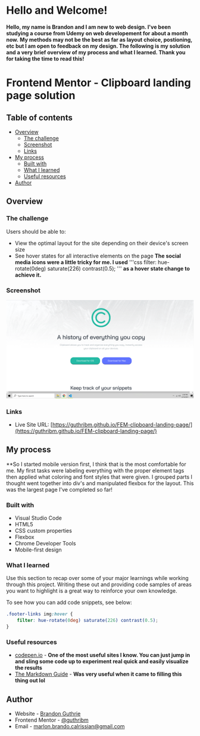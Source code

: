 # Hello and Welcome!
**Hello, my name is Brandon and I am new to web design. I've been studying a course from Udemy on web developement for about a month now.**
**My methods may not be the best as far as layout choice, postioning, etc but I am open to feedback on my design. The following is my solution**
**and a very brief overview of my process and what I learned. Thank you for taking the time to read this!**


# Frontend Mentor - Clipboard landing page solution


## Table of contents

- [Overview](#overview)
  - [The challenge](#the-challenge)
  - [Screenshot](#screenshot)
  - [Links](#links)
- [My process](#my-process)
  - [Built with](#built-with)
  - [What I learned](#what-i-learned)  
  - [Useful resources](#useful-resources)
- [Author](#author)




## Overview

### The challenge

Users should be able to:

- View the optimal layout for the site depending on their device's screen size
- See hover states for all interactive elements on the page
**The social media icons were a little tricky for me. I used** 
'''css
filter: hue-rotate(0deg) saturate(226) contrast(0.5);
'''
**as a hover state change to achieve it.**

### Screenshot

![my screenshot](./images/my_screenshot.png)



### Links


- Live Site URL: [https://guthribm.github.io/FEM-clipboard-landing-page/](https://guthribm.github.io/FEM-clipboard-landing-page/)

## My process

**So I started mobile version first, I think that is the most comfortable for me. My first tasks were labeling everything with the proper element tags then applied what coloring and font styles that were given. I grouped parts I thought went together into div's and manipulated flexbox for the layout. This was the largest page I've completed so far!

### Built with

- Visual Studio Code
- HTML5
- CSS custom properties
- Flexbox
- Chrome Developer Tools
- Mobile-first design



### What I learned

Use this section to recap over some of your major learnings while working through this project. Writing these out and providing code samples of areas you want to highlight is a great way to reinforce your own knowledge.

To see how you can add code snippets, see below:


```css
.footer-links img:hover {    
    filter: hue-rotate(0deg) saturate(226) contrast(0.5);
}
```



### Useful resources

- [codepen.io](https://codepen.io/pen/) - **One of the most useful sites I know. You can just jump in and sling some code up to experiment real quick and easily visualize the results**
- [The Markdown Guide](https://www.markdownguide.org/) - **Was very useful when it came to filling this thing out lol**



## Author

- Website - [Brandon Guthrie](https://guthribm.github.io/cv/)
- Frontend Mentor - [@guthribm](https://www.frontendmentor.io/profile/guthribm)
- Email - marlon.brando.calrissian@gmail.com



